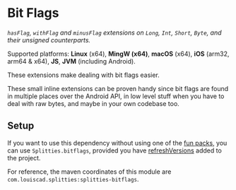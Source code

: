 # Bit Flags

*`hasFlag`, `withFlag` and `minusFlag` extensions on `Long`, `Int`, `Short`, `Byte`,
and their unsigned counterparts.*

Supported platforms: **Linux** (x64), **MingW (x64)**, **macOS** (x64), **iOS** (arm32, arm64 & x64), **JS**, **JVM** (including Android).

These extensions make dealing with bit flags easier.

These small inline extensions can be proven handy since bit flags are found in
multiple places over the Android API, in low level stuff when you
have to deal with raw bytes, and maybe in your own codebase too.

## Setup

If you want to use this dependency without using one of the [fun packs](../../README.md#download),
you can use `Splitties.bitflags`, provided you have [refreshVersions](https://github.com/jmfayard/refreshVersions) added to the project.

For reference, the maven coordinates of this module are `com.louiscad.splitties:splitties-bitflags`.
